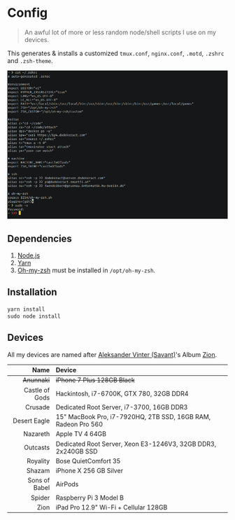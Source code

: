 # Config

> An awful lot of more or less random node/shell scripts I use on my devices.

This generates & installs a customized `tmux.conf`, `nginx.conf`, `.motd`, `.zshrc` and `.zsh-theme`.

![screenshot](/screenshot.png)

## Dependencies

1. [Node.js](https://nodejs.org)
2. [Yarn](https://yarnpkg.com)
3. [Oh-my-zsh](https://ohmyz.sh) must be installed in `/opt/oh-my-zsh`.

## Installation

```shell
yarn install
sudo node install
```

## Devices

All my devices are named after [Aleksander Vinter (Savant)](https://en.wikipedia.org/wiki/Savant_(musician))'s Album [Zion](https://savantofficial.bandcamp.com/album/zion).

|           Name | Device                                                        |
|---------------:|:--------------------------------------------------------------|
|   ~~Anunnaki~~ | ~~iPhone 7 Plus 128GB Black~~                                 |
| Castle of Gods | Hackintosh, i7-6700K, GTX 780, 32GB DDR4                      |
|        Crusade | Dedicated Root Server, i7-3700, 16GB DDR3                     |
|   Desert Eagle | 15" MacBook Pro, i7-7920HQ, 2TB SSD, 16GB RAM, Radeon Pro 560 |
|       Nazareth | Apple TV 4 64GB                                               |
|       Outcasts | Dedicated Root Server, Xeon E3-1246V3, 32GB DDR3, 2x240GB SSD |
|       Royality | Bose QuietComfort 35                                          |
|         Shazam | iPhone X 256 GB Silver                                        |
|  Sons of Babel | AirPods                                                       |
|         Spider | Raspberry Pi 3 Model B                                        |
|           Zion | iPad Pro 12.9" Wi-Fi + Cellular 128GB                         |
